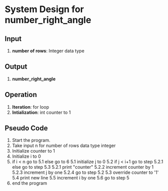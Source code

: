 # System Design for number_right_angle

## Input
1. **number of rows**: Integer data type

## Output
1. **number_right_angle**

## Operation
1. **Iteration**: for loop
2. **Intialization**: int counter to 1

## Pseudo Code
1. Start the program.
2. Take input n for number of rows data type integer
3. Initialize counter to 1
4. Initialize i to 0
5. if i < n go to 5.1 else go to 6
    5.1 initialize j to 0
    5.2 if j < i+1 go to step 5.2.1 else go to step 5.3
        5.2.1 print "counter"
        5.2.2 increment counter by 1
        5.2.3 increment j by one 
        5.2.4 go to step 5.2
    5.3 override counter to '1'
    5.4 print new line
    5.5 increment i by one
    5.6 go to step 5
6. end the program
